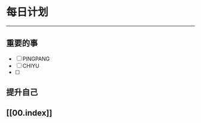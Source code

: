 
# 每日计划
---
## 重要的事

- [ ]  PINGPANG
- [ ]  CHIYU
- [ ]  



## 提升自己

  



## [[00.index]]










